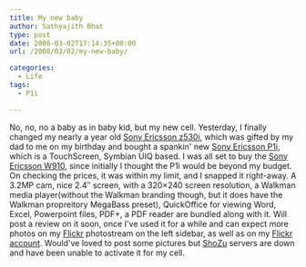 ```yaml
---
title: My new baby
author: Sathyajith Bhat
type: post
date: 2008-03-02T17:14:35+00:00
url: /2008/03/02/my-new-baby/

categories:
  - Life
tags:
  - P1i

---
```

No, no, no a baby as in baby kid, but my new cell. Yesterday, I finally changed my nearly a year old [Sony Ericsson z530i][1], which was gifted by my dad to me on my birthday and bought a spankin' new [Sony Ericsson P1i][2], which is a TouchScreen, Symbian UIQ based. I was all set to buy the [Sony Ericsson W910][3], since initially I thought the P1i would be beyond my budget. On checking the prices, it was within my limit, and I snapped it right-away. A 3.2MP cam, nice 2.4&#8243; screen, with a 320&#215;240 screen resolution, a Walkman media player(without the Walkman branding though, but it does have the Walkman propreitory MegaBass preset), QuickOffice for viewing Word, Excel, Powerpoint files, PDF+, a PDF reader are bundled along with it. Will post a review on it soon, once I've used it for a while and can expect more photos on my [Flickr][4] photostream on the left sidebar, as well as on my [Flickr account][5]. Would've loved to post some pictures but [ShoZu][6] servers are down and have been unable to activate it for my cell.

 [1]: https://www.gsmarena.com/sony_ericsson_z530-1487.php
 [2]: https://www.gsmarena.com/sony_ericsson_p1-1982.php
 [3]: https://www.gsmarena.com/sony_ericsson_w910-2007.php
 [4]: https://www.flickr.com/
 [5]: https://www.flickr.com/photos/sathyabhat/
 [6]: https://www.shozu.com
